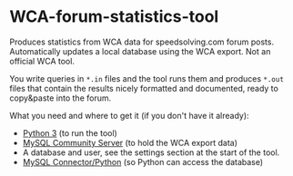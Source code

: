WCA-forum-statistics-tool
=========================

Produces statistics from WCA data for speedsolving.com forum posts. Automatically updates a local database using the WCA export. Not an official WCA tool.

You write queries in `*.in` files and the tool runs them and produces `*.out` files that contain the results nicely formatted and documented, ready to copy&paste into the forum.

What you need and where to get it (if you don't have it already):
- [Python 3](https://www.python.org/downloads/) (to run the tool)
- [MySQL Community Server](http://dev.mysql.com/downloads/) (to hold the WCA export data)
- A database and user, see the settings section at the start of the tool.
- [MySQL Connector/Python](http://dev.mysql.com/downloads/connector/python/) (so Python can access the database)
